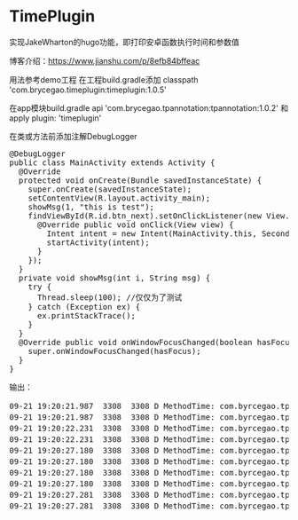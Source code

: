 # TimePlugin
实现JakeWharton的hugo功能，即打印安卓函数执行时间和参数值

博客介绍：https://www.jianshu.com/p/8efb84bffeac

用法参考demo工程
在工程build.gradle添加
 classpath 'com.brycegao.timeplugin:timeplugin:1.0.5'
 
在app模块build.gradle
  api 'com.brycegao.tpannotation:tpannotation:1.0.2'
和apply plugin: 'timeplugin'

在类或方法前添加注解DebugLogger
<pre>
@DebugLogger
public class MainActivity extends Activity {
  @Override
  protected void onCreate(Bundle savedInstanceState) {
    super.onCreate(savedInstanceState);
    setContentView(R.layout.activity_main);
    showMsg(1, "this is test");
    findViewById(R.id.btn_next).setOnClickListener(new View.OnClickListener() {
      @Override public void onClick(View view) {
        Intent intent = new Intent(MainActivity.this, SecondActivity.class);
        startActivity(intent);
      }
    });
  }
  private void showMsg(int i, String msg) {
    try {
      Thread.sleep(100); //仅仅为了测试
    } catch (Exception ex) {
      ex.printStackTrace();
    }
  }
  @Override public void onWindowFocusChanged(boolean hasFocus) {
    super.onWindowFocusChanged(hasFocus);
  }
}
</pre>

输出：
<pre>
09-21 19:20:21.987  3308  3308 D MethodTime: com.byrcegao.tpdemo.MainActivity:onWindowFocusChanged耗时：0毫秒
09-21 19:20:21.987  3308  3308 D MethodTime: com.byrcegao.tpdemo.MainActivity:onWindowFocusChanged参数：hasFocus:true
09-21 19:20:22.231  3308  3308 D MethodTime: com.byrcegao.tpdemo.MainActivity:onWindowFocusChanged耗时：0毫秒
09-21 19:20:22.231  3308  3308 D MethodTime: com.byrcegao.tpdemo.MainActivity:onWindowFocusChanged参数：hasFocus:false
09-21 19:20:27.180  3308  3308 D MethodTime: com.byrcegao.tpdemo.MainActivity:showMsg耗时：101毫秒
09-21 19:20:27.180  3308  3308 D MethodTime: com.byrcegao.tpdemo.MainActivity:showMsg参数：i:1参数：msg:this is test
09-21 19:20:27.180  3308  3308 D MethodTime: com.byrcegao.tpdemo.MainActivity:onCreate耗时：166毫秒
09-21 19:20:27.180  3308  3308 D MethodTime: com.byrcegao.tpdemo.MainActivity:onCreate参数：savedInstanceState:null
09-21 19:20:27.281  3308  3308 D MethodTime: com.byrcegao.tpdemo.MainActivity:onWindowFocusChanged耗时：0毫秒
09-21 19:20:27.281  3308  3308 D MethodTime: com.byrcegao.tpdemo.MainActivity:onWindowFocusChanged参数：hasFocus:true
</pre>




